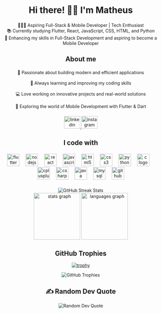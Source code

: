 <h1 align="center">Hi there! 👋🏻 I'm Matheus</h1>

###

<p align="center">👩🏻‍💻 Aspiring Full-Stack & Mobile Developer | Tech Enthusiast<br>📚 Currently studying Flutter, React, JavaScript, CSS, HTML, and Python<br>🚀 Enhancing my skills in Full-Stack Development and aspiring to become a Mobile Developer</p>

###

<h2 align="center">About me</h2>

###

<p align="center">🎯 Passionate about building modern and efficient applications<br><br>🌱 Always learning and improving my coding skills<br><br>💻 Love working on innovative projects and real-world solutions<br><br>📱 Exploring the world of Mobile Development with Flutter & Dart</p>

###

<div align="center">
  <a href="https://www.linkedin.com/in/mdantas21/" target="_blank">
    <img src="https://raw.githubusercontent.com/maurodesouza/profile-readme-generator/master/src/assets/icons/social/linkedin/default.svg" width="52" height="40" alt="linkedin logo"  />
  </a>
  <a href="https://www.instagram.com/dantenhaz/profilecard/?igsh=dDRwdm82ZHk0Nmtz" target="_blank">
    <img src="https://raw.githubusercontent.com/maurodesouza/profile-readme-generator/master/src/assets/icons/social/instagram/default.svg" width="52" height="40" alt="instagram logo"  />
  </a>
</div>

###

<h2 align="center">I code with</h2>

###

<div align="center">
  <img src="https://cdn.jsdelivr.net/gh/devicons/devicon/icons/flutter/flutter-original.svg" height="40" alt="flutter logo"  />
  <img width="12" />
  <img src="https://cdn.jsdelivr.net/gh/devicons/devicon/icons/nodejs/nodejs-original.svg" height="40" alt="nodejs logo"  />
  <img width="12" />
  <img src="https://cdn.jsdelivr.net/gh/devicons/devicon/icons/react/react-original.svg" height="40" alt="react logo"  />
  <img width="12" />
  <img src="https://cdn.jsdelivr.net/gh/devicons/devicon/icons/javascript/javascript-original.svg" height="40" alt="javascript logo"  />
  <img width="12" />
  <img src="https://cdn.jsdelivr.net/gh/devicons/devicon/icons/html5/html5-original.svg" height="40" alt="html5 logo"  />
  <img width="12" />
  <img src="https://cdn.jsdelivr.net/gh/devicons/devicon/icons/css3/css3-original.svg" height="40" alt="css3 logo"  />
  <img width="12" />
  <img src="https://cdn.jsdelivr.net/gh/devicons/devicon/icons/python/python-original.svg" height="40" alt="python logo"  />
  <img width="12" />
  <img src="https://cdn.jsdelivr.net/gh/devicons/devicon/icons/c/c-original.svg" height="40" alt="c logo"  />
  <img width="12" />
  <img src="https://cdn.jsdelivr.net/gh/devicons/devicon/icons/cplusplus/cplusplus-original.svg" height="40" alt="cplusplus logo"  />
  <img width="12" />
  <img src="https://cdn.jsdelivr.net/gh/devicons/devicon/icons/csharp/csharp-original.svg" height="40" alt="csharp logo"  />
  <img width="12" />
  <img src="https://cdn.jsdelivr.net/gh/devicons/devicon/icons/java/java-original.svg" height="40" alt="java logo"  />
  <img width="12" />
  <img src="https://cdn.jsdelivr.net/gh/devicons/devicon/icons/mysql/mysql-original.svg" height="40" alt="mysql logo"  />
  <img width="12" />
  <img src="https://cdn.jsdelivr.net/gh/devicons/devicon/icons/github/github-original.svg" height="40" alt="github logo"  />
</div>

###

<div align="center">
  <img src="https://nirzak-streak-stats.vercel.app/?user=DantasMatheus&theme=ocean_dark&hide_border=false" alt="GitHub Streak Stats" />
</div>

<div align="center">
  <img src="https://github-readme-stats.vercel.app/api?username=DantasMatheus&hide_title=false&hide_rank=false&show_icons=true&include_all_commits=true&count_private=true&disable_animations=false&theme=ocean_dark&locale=en&hide_border=false&order=1" height="150" alt="stats graph"  />
  <img src="https://github-readme-stats.vercel.app/api/top-langs?username=DantasMatheus&locale=en&hide_title=false&layout=compact&card_width=320&langs_count=5&theme=ocean_dark&hide_border=false&order=2" height="150" alt="languages graph"  />

###

<h2 align="center"> GitHub Trophies</h2>

[![trophy](https://github-profile-trophy.vercel.app/?username=DantasMatheus&theme=radical)](https://github.com/ryo-ma/github-profile-trophy)
<div align="center">
  
  <img src="https://github-profile-trophy.vercel.app/?username=DantasMatheus&theme=radical&no-frame=false&no-bg=true&margin-w=4" alt="GitHub Trophies"/>
</div>

###

<h2 align="center">✍ Random Dev Quote</h2>

<div align="center">
  <img src="https://quotes-github-readme.vercel.app/api?type=vertical&theme=tokyonight" alt="Random Dev Quote" />
</div>

###
